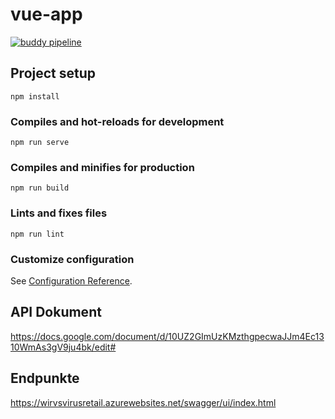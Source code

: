 
# vue-app

[![buddy pipeline](https://app.buddy.works/speckphilipp-1/frontend-backoffice/pipelines/pipeline/246193/badge.svg?token=1ee57497e55ddc76b3e4f3dac5a30c5acdbcdd028e5c1330e2c52e118be62d8c "buddy pipeline")](https://app.buddy.works/speckphilipp-1/frontend-backoffice/pipelines/pipeline/246193)

## Project setup
```
npm install
```

### Compiles and hot-reloads for development
```
npm run serve
```

### Compiles and minifies for production
```
npm run build
```

### Lints and fixes files
```
npm run lint
```

### Customize configuration
See [Configuration Reference](https://cli.vuejs.org/config/).

## API Dokument

https://docs.google.com/document/d/10UZ2GImUzKMzthgpecwaJJm4Ec1310WmAs3gV9ju4bk/edit#

## Endpunkte

https://wirvsvirusretail.azurewebsites.net/swagger/ui/index.html
